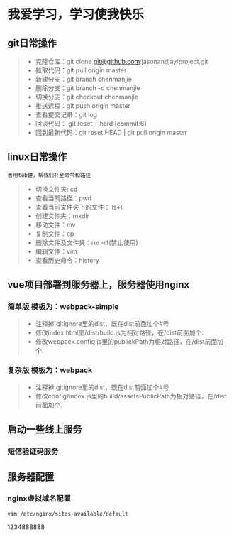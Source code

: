 # 我爱学习，学习使我快乐


## git日常操作
> * 克隆仓库：git clone git@github.com:jasonandjay/project.git
> * 拉取代码：git pull origin master
> * 新建分支：git branch chenmanjie
> * 删除分支：git branch -d chenmanjie
> * 切换分支：git checkout chenmanjie
> * 推送远程：git push origin master
> * 查看提交记录：git log 
> * 回滚代码： git reset --hard [commit:6]
> * 回到最新代码：git reset HEAD | git pull origin master

## linux日常操作
    善用tab健，帮我们补全命令和路径
> * 切换文件夹: cd
> * 查看当前路径：pwd
> * 查看当前文件夹下的文件： ls+ll
> * 创建文件夹：mkdir
> * 移动文件：mv
> * 复制文件：cp
> * 删除文件及文件夹：rm -rf(禁止使用)
> * 编辑文件：vim
> * 查看历史命令：history

## vue项目部署到服务器上，服务器使用nginx
### 简单版 模板为：webpack-simple
> * 注释掉.gitignore里的dist，既在dist前面加个#号
> * 修改index.html里/dist/build.js为相对路径，在/dist前面加个.
> * 修改webpack.config.js里的publickPath为相对路径，在/dist前面加个.

### 复杂版 模板为：webpack
> * 注释掉.gitignore里的dist，既在dist前面加个#号
> * 修改config/index.js里的build/assetsPublicPath为相对路径，在/dist前面加个.

## 启动一些线上服务
### 短信验证码服务


## 服务器配置
### nginx虚拟域名配置
    vim /etc/nginx/sites-available/default


1234888888
